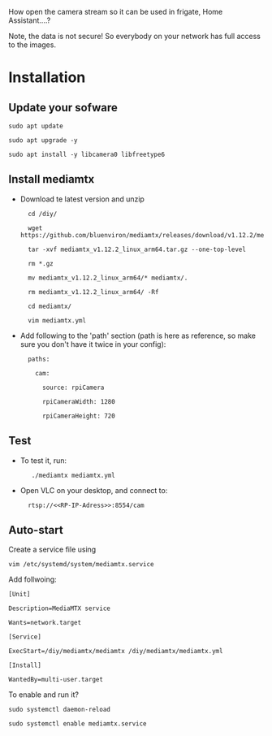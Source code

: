 
How open the camera stream so it can be used in frigate, Home Assistant....?

Note, the data is not secure! So everybody on your network has full access to the images.


# Installation

## Update your sofware

    sudo apt update

    sudo apt upgrade -y

    sudo apt install -y libcamera0 libfreetype6




## Install mediamtx

- Download te latest version and unzip

        cd /diy/

        wget https://github.com/bluenviron/mediamtx/releases/download/v1.12.2/mediamtx_v1.12.2_linux_arm64.tar.gz

        tar -xvf mediamtx_v1.12.2_linux_arm64.tar.gz --one-top-level

        rm *.gz

        mv mediamtx_v1.12.2_linux_arm64/* mediamtx/. 

        rm mediamtx_v1.12.2_linux_arm64/ -Rf

        cd mediamtx/

        vim mediamtx.yml 


- Add following to the 'path' section (path is here as reference, so make sure you don't have it twice in your config):

        paths:

          cam:

            source: rpiCamera

            rpiCameraWidth: 1280

            rpiCameraHeight: 720


## Test

- To test it, run:

         ./mediamtx mediamtx.yml 

- Open VLC on your desktop, and connect to:

        rtsp://<<RP-IP-Adress>>:8554/cam


## Auto-start

Create a service file using

    vim /etc/systemd/system/mediamtx.service


Add follwoing:

    [Unit]

    Description=MediaMTX service

    Wants=network.target

    [Service]

    ExecStart=/diy/mediamtx/mediamtx /diy/mediamtx/mediamtx.yml

    [Install]

    WantedBy=multi-user.target


To enable and run it?

    sudo systemctl daemon-reload

    sudo systemctl enable mediamtx.service
